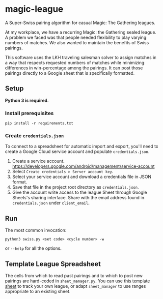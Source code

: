 # magic-league

A Super-Swiss pairing algorithm for casual Magic: The Gathering leagues.

At my workplace, we have a recurring Magic: the Gathering sealed league. A
problem we faced was that people needed flexibility to play varying numbers of
matches. We also wanted to maintain the benefits of Swiss pairings.

This software uses the LKH traveling salesman solver to assign matches in a way
that respects requested numbers of matches while minimizing differences in
win-percentage among the pairings. It can post those pairings directly to a
Google sheet that is specifically formatted.

## Setup

**Python 3 is required.**

### Install prerequisites

```
pip install -r requirements.txt
```

### Create `credentials.json`

To connect to a spreadsheet for automatic import and export, you'll need to
create a Google Cloud service account and populate `credentials.json`.

1.  Create a service account.
    https://developers.google.com/android/management/service-account
1.  Select `Create credentials > Server account key`.
1.  Select your service account and download a credentials file in JSON format.
1.  Save that file in the project root directory as `credentials.json`.
1.  Give the account write access to the league Sheet through Google Sheets's
    sharing interface. Share with the email address found in `credentials.json`
    under `client_email`.

## Run

The most common invocation:

```
python3 swiss.py <set code> <cycle number> -w
```

or `--help` for all the options.

## Template League Spreadsheet

The cells from which to read past pairings and to which to post new pairings are
hard-coded in `sheet_manager.py`. You can use [this template sheet][1] to track
your own league, or adapt `sheet_manager` to use ranges appropriate to an
existing sheet.

[1]: https://docs.google.com/spreadsheets/d/1wDgi1rTJ3bq7-i91jEPzho4gVGx2SAaKOSALNtz41CA/edit?usp=sharing
